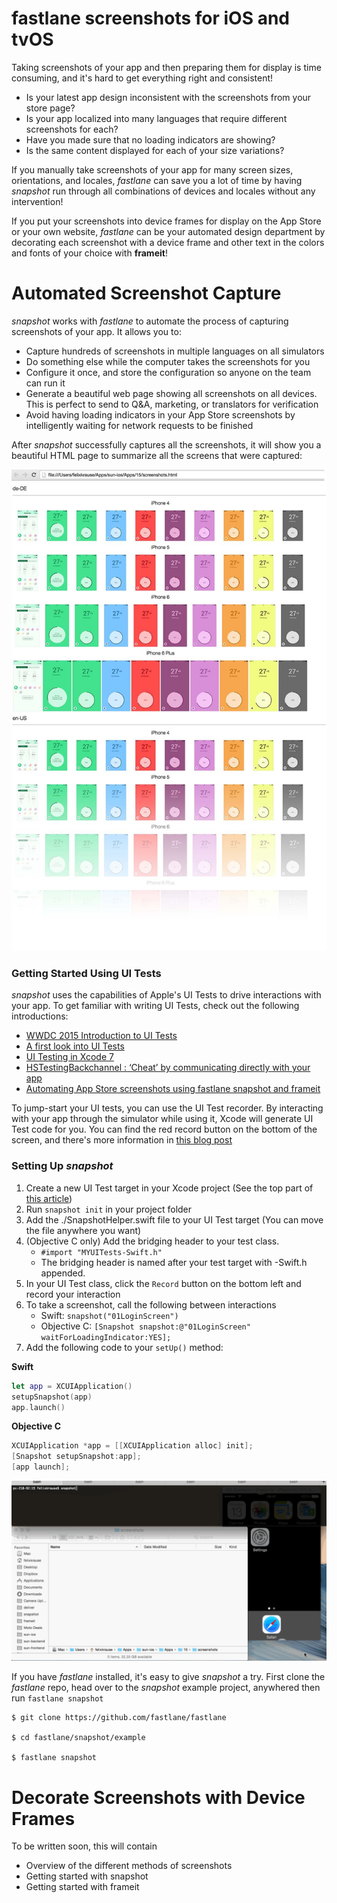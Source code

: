 # fastlane screenshots for iOS and tvOS

Taking screenshots of your app and then preparing them for display is time consuming, and it's hard to get everything right and consistent!

- Is your latest app design inconsistent with the screenshots from your store page?
- Is your app localized into many languages that require different screenshots for each?
- Have you made sure that no loading indicators are showing?
- Is the same content displayed for each of your size variations?

If you manually take screenshots of your app for many screen sizes, orientations, and locales, _fastlane_ can save you a lot of time by having _snapshot_ run through all combinations of devices and locales without any intervention!

If you put your screenshots into device frames for display on the App Store or your own website, _fastlane_ can be your automated design department by decorating each screenshot with a device frame and other text in the colors and fonts of your choice with **frameit**!

# Automated Screenshot Capture

_snapshot_ works with _fastlane_ to automate the process of capturing screenshots of your app. It allows you to:

- Capture hundreds of screenshots in multiple languages on all simulators
- Do something else while the computer takes the screenshots for you
- Configure it once, and store the configuration so anyone on the team can run it
- Generate a beautiful web page showing all screenshots on all devices. This is perfect to send to Q&A, marketing, or translators for verification
- Avoid having loading indicators in your App Store screenshots by intelligently waiting for network requests to be finished

After _snapshot_ successfully captures all the screenshots, it will show you a beautiful HTML page to summarize all the screens that were captured:

![HTML summary page](assets/htmlPagePreviewFade.jpg)

### Getting Started Using UI Tests

_snapshot_ uses the capabilities of Apple's UI Tests to drive interactions with your app. To get familiar with writing UI Tests, check out the following introductions:

- [WWDC 2015 Introduction to UI Tests](https://developer.apple.com/videos/play/wwdc2015-406/)
- [A first look into UI Tests](http://www.mokacoding.com/blog/xcode-7-ui-testing/)
- [UI Testing in Xcode 7](http://masilotti.com/ui-testing-xcode-7/)
- [HSTestingBackchannel : ‘Cheat’ by communicating directly with your app](https://github.com/ConfusedVorlon/HSTestingBackchannel)
- [Automating App Store screenshots using fastlane snapshot and frameit](https://tisunov.github.io/2015/11/06/automating-app-store-screenshots-generation-with-fastlane-snapshot-and-sketch.html)

To jump-start your UI tests, you can use the UI Test recorder. By interacting with your app through the simulator while using it, Xcode will generate UI Test code for you. You can find the red record button on the bottom of the screen, and there's more information in [this blog post](https://krausefx.com/blog/run-xcode-7-ui-tests-from-the-command-line)

### Setting Up _snapshot_

1. Create a new UI Test target in your Xcode project (See the top part of [this article](https://krausefx.com/blog/run-xcode-7-ui-tests-from-the-command-line))
1. Run `snapshot init` in your project folder
1. Add the ./SnapshotHelper.swift file to your UI Test target (You can move the file anywhere you want)
1. (Objective C only) Add the bridging header to your test class.
    - `#import "MYUITests-Swift.h"`
    - The bridging header is named after your test target with -Swift.h appended.
1. In your UI Test class, click the `Record` button on the bottom left and record your interaction
1. To take a screenshot, call the following between interactions
    - Swift: `snapshot("01LoginScreen")`
    - Objective C: `[Snapshot snapshot:@"01LoginScreen" waitForLoadingIndicator:YES];`
1. Add the following code to your `setUp()` method:

**Swift**

```swift
let app = XCUIApplication()
setupSnapshot(app)
app.launch()
```

**Objective C**

```objective-c
XCUIApplication *app = [[XCUIApplication alloc] init];
[Snapshot setupSnapshot:app];
[app launch];
```

![assets/snapshot.gif](assets/snapshot.gif)


If you have _fastlane_ installed, it's easy to give _snapshot_ a try. First clone the _fastlane_ repo, head over to the _snapshot_ example project, anywhered then run `fastlane snapshot`

```
$ git clone https://github.com/fastlane/fastlane

$ cd fastlane/snapshot/example

$ fastlane snapshot
```

# Decorate Screenshots with Device Frames

To be written soon, this will contain

- Overview of the different methods of screenshots
- Getting started with snapshot
- Getting started with frameit


